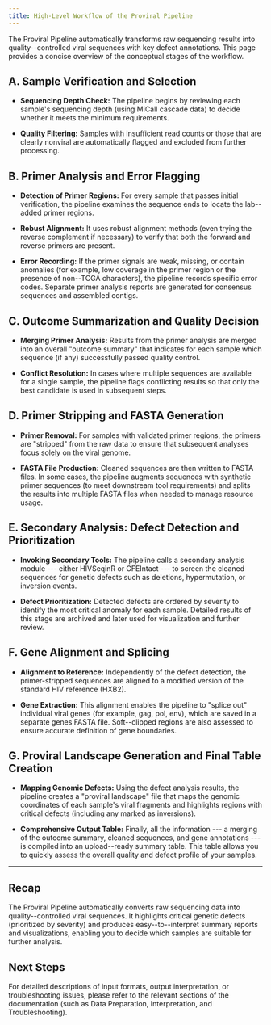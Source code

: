 ```yaml
---
title: High-Level Workflow of the Proviral Pipeline
---
```


The Proviral Pipeline automatically transforms raw sequencing results into quality--controlled viral sequences with key defect annotations. This page provides a concise overview of the conceptual stages of the workflow.

## A. Sample Verification and Selection

- **Sequencing Depth Check:**
  The pipeline begins by reviewing each sample's sequencing depth (using MiCall cascade data) to decide whether it meets the minimum requirements.

- **Quality Filtering:**
  Samples with insufficient read counts or those that are clearly nonviral are automatically flagged and excluded from further processing.

## B. Primer Analysis and Error Flagging

- **Detection of Primer Regions:**
  For every sample that passes initial verification, the pipeline examines the sequence ends to locate the lab--added primer regions.

- **Robust Alignment:**
  It uses robust alignment methods (even trying the reverse complement if necessary) to verify that both the forward and reverse primers are present.

- **Error Recording:**
  If the primer signals are weak, missing, or contain anomalies (for example, low coverage in the primer region or the presence of non--TCGA characters), the pipeline records specific error codes. Separate primer analysis reports are generated for consensus sequences and assembled contigs.

## C. Outcome Summarization and Quality Decision

- **Merging Primer Analysis:**
  Results from the primer analysis are merged into an overall "outcome summary" that indicates for each sample which sequence (if any) successfully passed quality control.

- **Conflict Resolution:**
  In cases where multiple sequences are available for a single sample, the pipeline flags conflicting results so that only the best candidate is used in subsequent steps.

## D. Primer Stripping and FASTA Generation

- **Primer Removal:**
  For samples with validated primer regions, the primers are "stripped" from the raw data to ensure that subsequent analyses focus solely on the viral genome.

- **FASTA File Production:**
  Cleaned sequences are then written to FASTA files. In some cases, the pipeline augments sequences with synthetic primer sequences (to meet downstream tool requirements) and splits the results into multiple FASTA files when needed to manage resource usage.

## E. Secondary Analysis: Defect Detection and Prioritization

- **Invoking Secondary Tools:**
  The pipeline calls a secondary analysis module --- either HIVSeqinR or CFEIntact --- to screen the cleaned sequences for genetic defects such as deletions, hypermutation, or inversion events.

- **Defect Prioritization:**
  Detected defects are ordered by severity to identify the most critical anomaly for each sample. Detailed results of this stage are archived and later used for visualization and further review.

## F. Gene Alignment and Splicing

- **Alignment to Reference:**
  Independently of the defect detection, the primer-stripped sequences are aligned to a modified version of the standard HIV reference (HXB2).

- **Gene Extraction:**
  This alignment enables the pipeline to "splice out" individual viral genes (for example, gag, pol, env), which are saved in a separate genes FASTA file. Soft--clipped regions are also assessed to ensure accurate definition of gene boundaries.

## G. Proviral Landscape Generation and Final Table Creation

- **Mapping Genomic Defects:**
  Using the defect analysis results, the pipeline creates a "proviral landscape" file that maps the genomic coordinates of each sample's viral fragments and highlights regions with critical defects (including any marked as inversions).

- **Comprehensive Output Table:**
  Finally, all the information --- a merging of the outcome summary, cleaned sequences, and gene annotations --- is compiled into an upload--ready summary table. This table allows you to quickly assess the overall quality and defect profile of your samples.

---

## Recap

The Proviral Pipeline automatically converts raw sequencing data into quality--controlled viral sequences. It highlights critical genetic defects (prioritized by severity) and produces easy--to--interpret summary reports and visualizations, enabling you to decide which samples are suitable for further analysis.

## Next Steps

For detailed descriptions of input formats, output interpretation, or troubleshooting issues, please refer to the relevant sections of the documentation (such as Data Preparation, Interpretation, and Troubleshooting).
